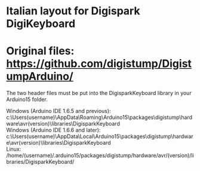 # Italian layout for Digispark DigiKeyboard

# Original files: https://github.com/digistump/DigistumpArduino/

The two header files must be put into the DigisparkKeyboard library in your Arduino15 folder.

Windows (Arduino IDE 1.6.5 and previous): c:\Users\(username)\AppData\Roaming\Arduino15\packages\digistump\hardware\avr\(version)\libraries\DigisparkKeyboard\
Windows (Arduino IDE 1.6.6 and later): c:\Users\(username)\AppData\Local\Arduino15\packages\digistump\hardware\avr\(version)\libraries\DigisparkKeyboard\
Linux: /home/(username)/.arduino15/packages/digistump/hardware/avr/(version)/libraries/DigisparkKeyboard/

